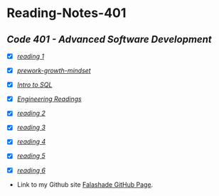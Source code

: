 # **Reading-Notes-401**

## *Code 401 - Advanced Software Development*

- [X]  *[reading 1](https://github.com/falashadegreene/reading-notes-401/class01.md)*
- [X] *[prework-growth-mindset](https://github.com/falashadegreene/reading-notes-401/prework.md)*
- [X] *[Intro to SQL](https://github.com/falashadegreene/reading-notes-401/introtoSQL.md)*

- [X] *[Engineering Readings](https://github.com/falashadegreene/reading-notes-401/engineeringreading.md)*

- [X] *[reading 2](https://github.com/falashadegreene/reading-notes-401/class02.md)*

- [X] *[reading 3](https://github.com/falashadegreene/reading-notes-401/class03.md)*

- [X] *[reading 4](https://github.com/falashadegreene/reading-notes-401/class04.md)*

- [X] *[reading 5](https://github.com/falashadegreene/reading-notes-401/class05.md)*

- [X] *[reading 6](https://github.com/falashadegreene/reading-notes-401/class06.md)*

- Link to my Github site [Falashade GitHub Page](https://github.com/falashadegreene).
